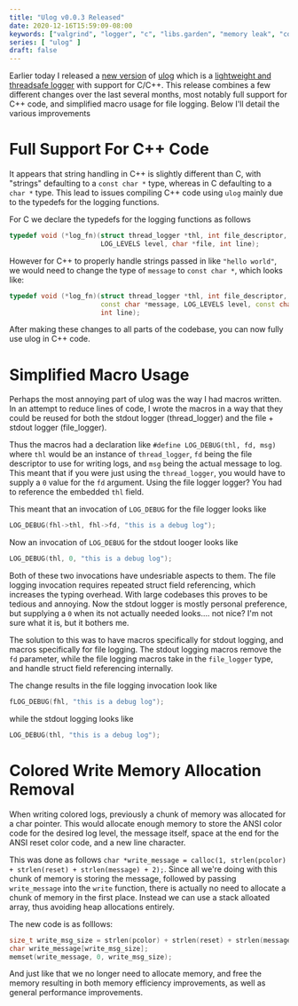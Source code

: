 ```yaml
---
title: "Ulog v0.0.3 Released"
date: 2020-12-16T15:59:09-08:00
keywords: ["valgrind", "logger", "c", "libs.garden", "memory leak", "color", "documentation", "ulog"]
series: [ "ulog" ]
draft: false
---
```


Earlier today I released a [new version](https://github.com/bonedaddy/ulog/releases/tag/v0.0.3) of [ulog](https://github.com/bonedaddy/ulog) which is a [lightweight and threadsafe logger](/blog/misc/ulog_lightweight_threadsafe/) with support for C/C++.  This release combines a few different changes over the last several months, most notably full support for C++ code, and simplified macro usage for file logging. Below I'll detail the various improvements

# Full Support For C++ Code 

It appears that string handling in C++ is slightly different than C, with "strings" defaulting to a `const char *` type, whereas in C defaulting to a `char *` type. This lead to issues compiling C++ code using `ulog` mainly due to the typedefs for the logging functions. 

For C we declare the typedefs for the logging functions as follows

```C++
typedef void (*log_fn)(struct thread_logger *thl, int file_descriptor, char *message,
                       LOG_LEVELS level, char *file, int line);
```

However for C++ to properly handle strings passed in like `"hello world"`, we would need to change the type of `message` to `const char *`, which looks like:

```C++
typedef void (*log_fn)(struct thread_logger *thl, int file_descriptor,
                       const char *message, LOG_LEVELS level, const char *file,
                       int line);
```

After making these changes to all parts of the codebase, you can now fully use ulog in C++ code.

# Simplified Macro Usage

Perhaps the most annoying part of ulog was the way I had macros written. In an attempt to reduce lines of code, I wrote the macros in a way that they could be reused for both the stdout logger (thread_logger) and the file + stdout logger (file_logger).

Thus the macros had a declaration like `#define LOG_DEBUG(thl, fd, msg)` where `thl` would be an instance of `thread_logger`, `fd` being the file descriptor to use for writing logs, and `msg` being the actual message to log. This meant that if you were just using the `thread_logger`, you would have to supply a `0` value for the `fd` argument. Using the file logger logger? You had to reference the embedded `thl` field.

This meant that an invocation of `LOG_DEBUG` for the file logger looks like

```C++
LOG_DEBUG(fhl->thl, fhl->fd, "this is a debug log");
```

Now an invocation of `LOG_DEBUG` for the stdout looger looks like

```C++
LOG_DEBUG(thl, 0, "this is a debug log");
```

Both of these two invocations have undesriable aspects to them. The file logging invocation requires repeated struct field referencing, which increases the typing overhead. With large codebases this proves to be tedious and annoying. Now the stdout logger is mostly personal preference, but supplying a `0` when its not actually needed looks.... not nice? I'm not sure what it is, but it bothers me.

The solution to this was to have macros specifically for stdout logging, and macros specifically for file logging. The stdout logging macros remove the `fd` parameter, while the file logging macros take in the `file_logger` type, and handle struct field referencing internally.

The change results in the file logging invocation look like

```C++
fLOG_DEBUG(fhl, "this is a debug log");
```

while the stdout logging looks like

```C++
LOG_DEBUG(thl, "this is a debug log");
````

# Colored Write Memory Allocation Removal

When writing colored logs, previously a chunk of memory was allocated for a char pointer. This would allocate enough memory to store the ANSI color code for the desired log level, the message itself, space at the end for the ANSI reset color code, and a new line character.

This was done as follows `char *write_message = calloc(1, strlen(pcolor) + strlen(reset) + strlen(message) + 2);`. Since all we're doing with this chunk of memory is storing the message, followed by passing `write_message` into the `write` function, there is actually no need to allocate a chunk of memory in the first place. Instead we can use a stack alloated array, thus avoiding heap allocations entirely.

The new code is as folllows:

```C
size_t write_msg_size = strlen(pcolor) + strlen(reset) + strlen(message) + 2; // 2 for \n
char write_message[write_msg_size];
memset(write_message, 0, write_msg_size);
```

And just like that we no longer need to allocate memory, and free the memory resulting in both memory efficiency improvements, as well as general performance improvements.